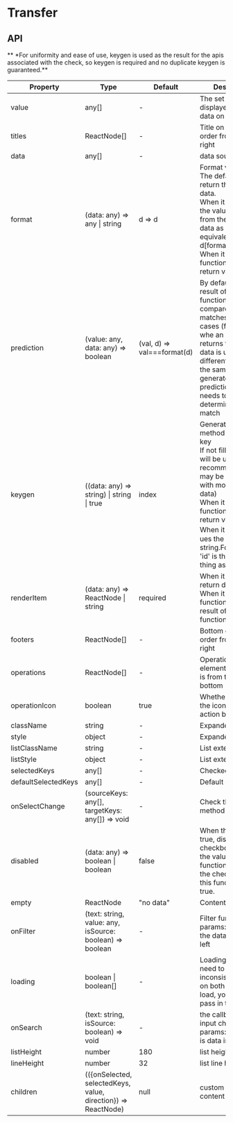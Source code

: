# Transfer

<example />

## API

** \*For uniformity and ease of use, keygen is used as the result for the apis associated with the check, so keygen is required and no duplicate keygen is guaranteed.**

| Property            | Type                                                          | Default                     | Description                                                                                                                                                                                                                                                                                               | Version |
| ------------------- | ------------------------------------------------------------- | --------------------------- | --------------------------------------------------------------------------------------------------------------------------------------------------------------------------------------------------------------------------------------------------------------------------------------------------------- | ------- |
| value               | any[]                                                         | -                           | The set of values ​​displayed in the box data on the right                                                                                                                                                                                                                                                |         |
| titles              | ReactNode[]                                                   | -                           | Title on both sides, order from left to right                                                                                                                                                                                                                                                             |         |
| data                | any[]                                                         | -                           | data source                                                                                                                                                                                                                                                                                               |         |
| format              | (data: any) => any \| string                                  | d => d                      | Format value<br />The defaule value is return the original data.<br />When it is a string, the value is fetched from the original data as a key equivalent to (d) => d\[format\]<br />When it is a function, use its return value.                                                                        |         |
| prediction          | (value: any, data: any) => boolean                            | (val, d) => val===format(d) | By default, the result of the format function is used to compare whether it matches. In some cases (for example, whe an object that returns the original data is updated, an different option with the same value is generated), the prediction function needs to be used to determine whether match      |         |
| keygen              | ((data: any) => string) \| string \| true                     | index                       | Generate a auxiliary method for each key<br />If not filled, index will be used(not recommended,there may be problems with more than 10 data)<br />When it is a function, use its return value.<br />When it is a string，ues the value of the string.For example, 'id' is the same thing as (d) => d.id. |         |
| renderItem          | (data: any) => ReactNode \| string                            | required                    | When it is a string, return d\[string]<br />When it is a function, return the result of the function.                                                                                                                                                                                                     |         |
| footers             | ReactNode[]                                                   | -                           | Bottom element, order from left to right                                                                                                                                                                                                                                                                  |         |
| operations          | ReactNode[]                                                   | -                           | Operational elements, the order is from top to bottom                                                                                                                                                                                                                                                     |         |
| operationIcon       | boolean                                                       | true                        | Whether to display the icon of the action button                                                                                                                                                                                                                                                          |         |
| className           | string                                                        | -                           | Expanded class                                                                                                                                                                                                                                                                                            |         |
| style               | object                                                        | -                           | Expanded style                                                                                                                                                                                                                                                                                            |         |
| listClassName       | string                                                        | -                           | List extended class                                                                                                                                                                                                                                                                                       |         |
| listStyle           | object                                                        | -                           | List extension style                                                                                                                                                                                                                                                                                      |         |
| selectedKeys        | any[]                                                         | -                           | Checked list                                                                                                                                                                                                                                                                                              |         |
| defaultSelectedKeys | any[]                                                         | -                           | Default checked list                                                                                                                                                                                                                                                                                      |         |
| onSelectChange      | (sourceKeys: any[], targetKeys: any[]) => void                | -                           | Check the trigger method                                                                                                                                                                                                                                                                                  |         |
| disabled            | (data: any) => boolean \| boolean                             | false                       | When the value is true, disabled all checkboxes; When the value is function, disable the checkbox that this function returns true.                                                                                                                                                                        |         |
| empty               | ReactNode                                                     | "no data"                   | Contentless display                                                                                                                                                                                                                                                                                       |         |
| onFilter            | (text: string, value: any, isSource: boolean) => boolean      | -                           | Filter function. params: input text, the data, is data in left                                                                                                                                                                                                                                            |
| loading             | boolean \| boolean[]                                          | -                           | Loading, if you need to have inconsistent states on both sides of the load, you need to pass in the array                                                                                                                                                                                                 |         |
| onSearch            | (text: string, isSource: boolean) => void                     | -                           | the callback of input change, params: input text, is data in the left                                                                                                                                                                                                                                     | 1.4.4   |
| listHeight          | number                                                        | 180                         | list height                                                                                                                                                                                                                                                                                               |
| lineHeight          | number                                                        | 32                          | list line height                                                                                                                                                                                                                                                                                          |
| children            | (({onSelected, selectedKeys, value, direction}) => ReactNode) | null                        | custom render content                                                                                                                                                                                                                                                                                     |
